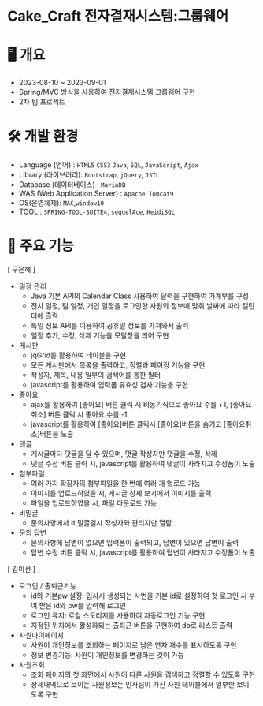 # Cake_Craft 전자결재시스템:그룹웨어

# 🖥 개요  
- 2023-08-10 ~ 2023-09-01
- Spring/MVC 방식을 사용하여 전자결재시스템 그룹웨어 구현
- 2차 팀 프로젝트

# 🛠️ 개발 환경
- Language (언어) : `HTML5` `CSS3` `Java`, `SQL`, `JavaScript`, `Ajax`
- Library (라이브러리): `Bootstrap`, `jQuery`, `JSTL`
- Database (데이터베이스) : `MariaDB`
- WAS (Web Application Server) : `Apache Tomcat9`
- OS(운영체제): `MAC`,`window10`
- TOOL : `SPRING-TOOL-SUITE4`, `sequelAce`, `HeidiSQL`

# 📌 주요 기능
[ 구은혜 ]
- 일정 관리
  - Java 기본 API의 Calendar Class 사용하여 달력을 구현하여 가계부를 구성
  - 전사 일정, 팀 일정, 개인 일정을 로그인한 사원의 정보에 맞춰 날짜에 따라 캘린더에 출력
  - 특일 정보 API를 이용하여 공휴일 정보를 가져와서 출력
  - 일정 추가, 수정, 삭제 기능을 모달창을 띄어 구현
- 게시판
  - jqGrid를 활용하여 테이블을 구현
  - 모든 게시판에서 목록을 출력하고, 정렬과 페이징 기능을 구현
  - 작성자, 제목, 내용 일부의 검색어를 통한 필터
  - javascript를 활용하여 입력폼 유효성 검사 기능을 구현
- 좋아요
  - ajax를 활용하여 [좋아요] 버튼 클릭 시 비동기식으로 좋아요 수를 +1, [좋아요 취소] 버튼 클릭 시 좋아요 수를 -1
  - javascript를 활용하여 [좋아요]버튼 클릭시 [좋아요]버튼을 숨기고 [좋아요취소]버튼을 노출
- 댓글
  - 게시글마다 댓글을 달 수 있으며, 댓글 작성자만 댓글을 수정, 삭제
  - 댓글 수정 버튼 클릭 시, javascript를 활용하여 댓글이 사라지고 수정폼이 노출
- 첨부파일
  - 여러 가지 확장자의 첨부파일을 한 번에 여러 개 업로드 가능
  - 이미지를 업로드하였을 시, 게시글 상세 보기에서 이미지를 출력
  - 파일을 업로드하였을 시, 파일 다운로드 가능
- 비밀글
  - 문의사항에서 비밀글일시 작성자와 관리자만 열람
- 문의 답변
  - 문의사항에 답변이 없으면 입력폼이 출력되고, 답변이 있으면 답변이 출력
  - 답변 수정 버튼 클릭 시, javascript를 활용하여 답변이 사라지고 수정폼이 노출

[ 김미선 ]
- 로그인 / 출퇴근기능
  - id와 기본pw 설정: 입사시 생성되는 사번을 기본 id로 설정하여 첫 로그인 시 부여 받은 id와 pw를 입력해 로그인
  - 로그인 유지: 로컬 스토리지를 사용하여 자동로그인 기능 구현
  - 지정된 위치에서 활성화되는 출퇴근 버튼을 구현하여 db로 리스트 출력
- 사원마이페이지
  - 사원이 개인정보를 조회하는 페이지로 남은 연차 개수를 표시하도록 구현
  - 정보 변경기능: 사원이 개인정보를 변경하는 것이 가능
- 사원조회
  - 조회 페이지의 첫 화면에서 사원이 다른 사원을 검색하고 정렬할 수 있도록 구현
  - 상세내역으로 보이는 사원정보는 인사팀이 가진 사원 테이블에서 일부만 보이도록 구현

